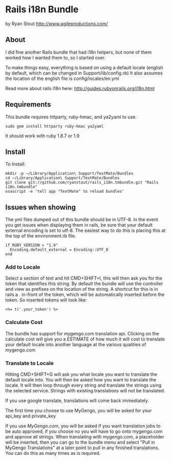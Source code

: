 # Rails i18n Bundle #
by Ryan Stout
http://www.agileproductions.com/

## About ##

I did fine another Rails bundle that had i18n helpers, but none of them worked how I wanted them to, so I started over.

To make things easy, everything is based on using a default locale (english by default, which can be changed in Support/lib/config.rb)  It also assumes the location of the english file is config/locales/en.yml

Read more about rails i18n here: http://guides.rubyonrails.org/i18n.html

## Requirements ##

This bundle requires httparty, ruby-hmac, and ya2yaml to use.

	sudo gem install httparty ruby-hmac ya2yaml
	
It should work with ruby 1.8.7 or 1.9

## Install ##
To Install:

	mkdir -p ~/Library/Application\ Support/TextMate/Bundles
	cd ~/Library/Application\ Support/TextMate/Bundles
	git clone git://github.com/ryanstout/rails_i18n.tmbundle.git "Rails i18n.tmbundle"
	osascript -e 'tell app "TextMate" to reload bundles'

## Issues when showing ##

The yml files dumped out of this bundle should be in UTF-8.  In the event you get issues when displaying them in rails, be sure that your default external encoding is set to utf-8.  The easiest way to do this is placing this at the top of the environment.rb file.

	if RUBY_VERSION > "1.9"
	  Encoding.default_external = Encoding::UTF_8
	end

### Add to Locale ###

Select a section of text and hit CMD+SHIFT+I, this will then ask you for the token that identifies this string.  By default the bundle will use the controller and view as prefixes on the location of the string.  A shortcut for this is in rails a . in-front of the token, which will be automatically inserted before the token.  So inserted tokens will look like:

	<%= t('.your_token') %>

### Calculate Cost ###

The bundle has support for mygengo.com translation api.  Clicking on the calculate cost will give you a ESTIMATE of how much it will cost to translate your default locale into another language at the various qualities of mygengo.com

### Translate to Locale ###

Hitting CMD+SHIFT+G will ask you what locale you want to translate the default locale into.  You will then be asked how you want to translate the locale.  It will then loop through every string and translate the strings using the selected service.  Strings with existing translations will not be translated.

If you use google translate, translations will come back immediately.

The first time you choose to use MyGengo, you will be asked for your api_key and private_key

If you use *MyGengo.com*, you will be asked if you want translation jobs to be auto approved, if you choose no you will have to go onto mygengo.com and approve all strings.  When translating with mygengo.com, a placeholder will be inserted, then you can go to the bundle menu and select "Pull in MyGengo Translations" at a later point to pull in any finished translations.  You can do this as many times as is required.


